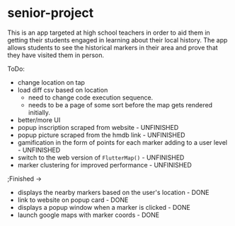 # senior-project

This is an app targeted at high school teachers in order to aid them in getting their students engaged in learning about their local history. 
The app allows students to see the historical markers in their area and prove that they have visited them in person.



ToDo:
- change location on tap
- load diff csv based on location
    - need to change code execution sequence. 
    - needs to be a page of some sort before the map gets rendered initially.
- better/more UI
- popup inscription scraped from website - UNFINISHED
- popup picture scraped from the hmdb link - UNFINISHED
- gamification in the form of points for each marker adding to a user level - UNFINISHED
- switch to the web version of `FlutterMap()` - UNFINISHED
- marker clustering for improved performance - UNFINISHED


;Finished ->
- displays the nearby markers based on the user's location - DONE
- link to website on popup card - DONE
- displays a popup window when a marker is clicked - DONE
- launch google maps with marker coords - DONE
